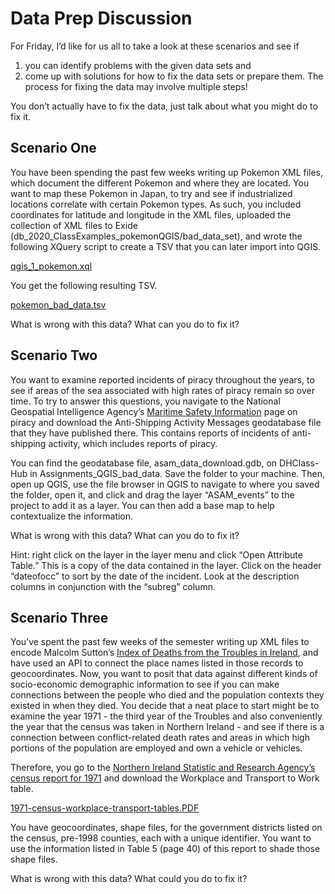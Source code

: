 # Data Prep Discussion 
For Friday, I’d like for us all to take a look at these scenarios and see if 
1)  you can identify problems with the given data sets and 
2) come up with solutions for how to fix the data sets or prepare them. The process for fixing the data may involve multiple steps! 

You don’t actually have to fix the data, just talk about what you might do to fix it. 

## Scenario One 
You have been spending the past few weeks writing up Pokemon XML files, which document the different Pokemon and where they are located. You want to map these Pokemon in Japan, to try and see if industrialized locations correlate with certain Pokemon types. As such, you included coordinates for latitude and longitude in the XML files, uploaded the collection of XML files to Exide (db_2020_ClassExamples_pokemonQGIS/bad_data_set), and wrote the following XQuery script to create a TSV that you can later import into QGIS. 

<a href='Data_Prep_Discussion/qgis_1_pokemon.xql'>qgis_1_pokemon.xql</a>

You get the following resulting TSV. 

<a href='Data_Prep_Discussion/pokemon_bad_data.tsv'>pokemon_bad_data.tsv</a>

What is wrong with this data? What can you do to fix it? 

## Scenario Two 
You want to examine reported incidents of piracy throughout the years, to see if areas of the sea associated with high rates of piracy remain so over time.  To try to answer this questions, you navigate to the National Geospatial Intelligence Agency’s [Maritime Safety Information](https://msi.nga.mil/Piracy) page on piracy and download the Anti-Shipping Activity Messages geodatabase file that they have published there. This contains reports of incidents of anti-shipping activity, which includes reports of piracy. 

You can find the geodatabase file, asam_data_download.gdb, on DHClass-Hub in Assignments_QGIS_bad_data. Save the folder to your machine. Then, open up QGIS, use the file browser in QGIS to navigate to where you saved the folder, open it, and click and drag the layer “ASAM_events” to the project to add it as a layer. You can then add a base map to help contextualize the information. 

What is wrong with this data? What can you do to fix it? 

Hint: right click on the layer in the layer menu and click “Open Attribute Table.” This is a copy of the data contained in the layer. Click on the header “dateofocc” to sort by the date of the incident. Look at the description columns in conjunction with the “subreg” column. 

## Scenario Three 
You’ve spent the past few weeks of the semester writing up XML files to encode Malcolm Sutton’s [Index of Deaths from the Troubles in Ireland](https://cain.ulster.ac.uk/sutton/chron/index.html), and have used an API to connect the place names listed in those records to geocoordinates. Now, you want to posit that data against different kinds of socio-economic demographic information to see if you can make connections between the people who died and the population contexts they existed in when they died. You decide that a neat place to start might be to examine the year 1971 - the third year of the Troubles and also conveniently the year that the census was taken in Northern Ireland - and see if there is a connection between conflict-related death rates and areas in which high portions of the population are employed and own a vehicle or vehicles. 

Therefore, you go to the [Northern Ireland Statistic and Research Agency’s census report for 1971](https://www.nisra.gov.uk/publications/1971-census-reports) and download the Workplace and Transport to Work table. 

<a href='Data_Prep_Discussion/1971-census-workplace-transport-tables.PDF'>1971-census-workplace-transport-tables.PDF</a>

You have geocoordinates, shape files, for the government districts listed on the census, pre-1998 counties, each with a unique identifier. You want to use the information listed in Table 5 (page 40) of this report to shade those shape files. 

What is wrong with this data? What could you do to fix it? 







